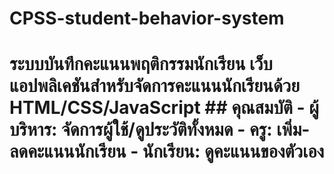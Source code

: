 # CPSS-student-behavior-system
# ระบบบันทึกคะแนนพฤติกรรมนักเรียน        เว็บแอปพลิเคชันสำหรับจัดการคะแนนนักเรียนด้วย HTML/CSS/JavaScript         ## คุณสมบัติ        - ผู้บริหาร: จัดการผู้ใช้/ดูประวัติทั้งหมด        - ครู: เพิ่ม-ลดคะแนนนักเรียน        - นักเรียน: ดูคะแนนของตัวเอง
